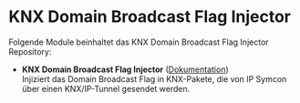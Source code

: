 # KNX Domain Broadcast Flag Injector

Folgende Module beinhaltet das KNX Domain Broadcast Flag Injector Repository:

- __KNX Domain Broadcast Flag Injector__ ([Dokumentation](KNX%20Domain%20Broadcast%20Flag%20Injector))  
	Injiziert das Domain Broadcast Flag in KNX-Pakete, die von IP Symcon über einen KNX/IP-Tunnel gesendet werden.
